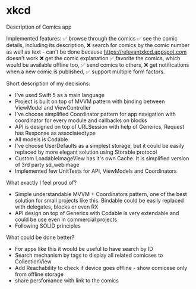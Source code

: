 # xkcd

Description of Comics app

Implemented features:
✅ browse through the comics
✅ see the comic details, including its description,
❌ search for comics by the comic number as well as text - can't be done because https://relevantxkcd.appspot.com doesn't work
❌ get the comic explanation
✅ favorite the comics, which would be available offline too,
✅ send comics to others,
❌ get notifications when a new comic is published,
✅ support multiple form factors.

Short description of my decisions:
- I've used Swift 5 as a main language
- Project is built on top of MVVM pattern with binding between ViewModel and ViewController
- I've choose simplified Coordinator pattern for app navigation with coordinator for every module and callbacks on blocks
- API is designed on top of URLSession with help of Generics, Request has Response as associatedtype
- All models is Codable
- I've choose UserDefaults as a simplest storage, but it could be easily replaced by more elegant solution using Storable protocol
- Custom LoadableImageView has it's own Cache. It is simplified version of 3rd party sd_webimage
- Implemented few UnitTests for API, ViewModels and Coordinators

What exactly I feel proud of?
- Simple understandable MVVM + Coordinators pattern, one of the best solution for small projects like this. Bindable could be easily replaced with delegates, blocks or even RX
- API design on top of Generics with Codable is very extendable and could be use even in commercial projects
- Following SOLID principles 

What could be done better?
- For apps like this it would be useful to have search by ID
- Search mechanism by tags to display all related comicses to CollectionView
- Add Reachability to check if device goes offline - show comicese only from offline storage
- share persfomance with link to the comics



